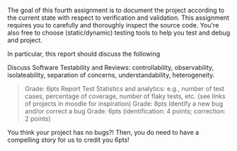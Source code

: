 
The goal of this fourth assignment is to document the project according to the current state with respect to verification and validation. This assignment requires you to carefully and thoroughly inspect the source code. You're also free to choose (static/dynamic) testing tools to help you test and debug and project. 

In particular, this report should discuss the following

Discuss Software Testability and Reviews: controllability, observability, isolateability, separation of concerns, understandability, heterogeneity.  
>Grade: 6pts
Report Test Statistics and analytics:  e.g., number of test cases, percentage of coverage, number of flaky tests, etc. (see links of projects in moodle for inspiration)
>Grade: 8pts
Identify a new bug and/or correct a bug
>Grade: 6pts (identification: 4 points; correction: 2 points)

You think your project has no bugs?! Then, you do need to have a compelling story for us to credit you 6pts! 
